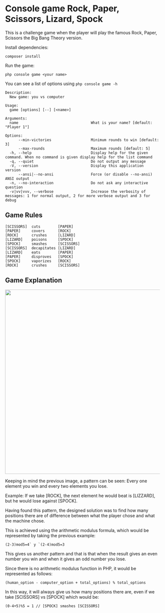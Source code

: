# Console game Rock, Paper, Scissors, Lizard, Spock 
This is a challenge game when the player will play the famous Rock, Paper, Scissors the Big Bang Theory version.

Install dependencies:
```
composer install
```

Run the game:
```
php console game <your name>
```

You can see a list of options using `php console game -h`
```
Description:
  New game: you vs computer

Usage:
  game [options] [--] [<name>]

Arguments:
  name                                 What is your name? [default: "Player 1"]

Options:
      --min-victories                  Minimum rounds to win [default: 3]
      --max-rounds                     Maximum rounds [default: 5]
  -h, --help                           Display help for the given command. When no command is given display help for the list command
  -q, --quiet                          Do not output any message
  -V, --version                        Display this application version
      --ansi|--no-ansi                 Force (or disable --no-ansi) ANSI output
  -n, --no-interaction                 Do not ask any interactive question
  -v|vv|vvv, --verbose                 Increase the verbosity of messages: 1 for normal output, 2 for more verbose output and 3 for debug
```
## Game Rules
```
[SCISSORS]  cuts        [PAPER]
[PAPER]     covers      [ROCK]
[ROCK]      crushes     [LIZARD]
[LIZARD]    poisons     [SPOCK]
[SPOCK]     smashes     [SCISSORS]
[SCISSORS]  decapitates [LIZARD]
[LIZARD]    eats        [PAPER]
[PAPER]     disproves   [SPOCK]
[SPOCK]     vaporizes   [ROCK]
[ROCK]      crushes     [SCISSORS]
```
## Game Explanation
<img src="https://user-images.githubusercontent.com/17319616/149609552-004da205-84f1-4830-9c2a-880cfc982201.png" width="600" height="auto">

Keeping in mind the previous image, a pattern can be seen: Every one element you win and every two elements you lose.

Example: If we take [ROCK], the next element he would beat is [LIZZARD], but he would lose against [SPOCK].

Having found this pattern, the designed solution was to find how many positions there are of difference between what the player chose and what the machine chose.

This is achieved using the arithmetic modulus formula, which would be represented by taking the previous example:
```
(2-3)mod5=4` y `(2-4)mod5=3
```
This gives us another pattern and that is that when the result gives an even number you win and when it gives an odd number you lose.

Since there is no arithmetic modulus function in PHP, it would be represented as follows:
```
(human_option - computer_option + total_options) % total_options
```
In this way, it will always give us how many positions there are, even if we take [SCISSORS] vs [SPOCK] which would be:
```
(0-4+5)%5 = 1 // [SPOCK] smashes [SCISSORS]
```
